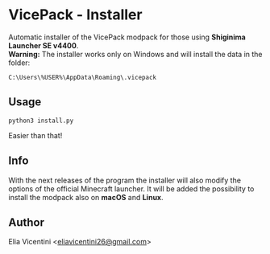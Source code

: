 # VicePack - Installer
Automatic installer of the VicePack modpack for those using **Shiginima Launcher SE v4400**.  
**Warning:** The installer works only on Windows and will install the data in the folder:

    C:\Users\%USER%\AppData\Roaming\.vicepack

## Usage
```
python3 install.py
```
Easier than that!

## Info
With the next releases of the program the installer will also modify the options of the official Minecraft launcher. It will be added the possibility to install the modpack also on **macOS** and **Linux**.

## Author
Elia Vicentini <<eliavicentini26@gmail.com>>
